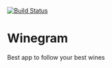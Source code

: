 [![Build Status](https://travis-ci.org/MarcosSegovia/winegram_social_data_pool.svg?branch=master)](https://travis-ci.org/MarcosSegovia/winegram_social_data_pool)

Winegram
========

Best app to follow your best wines
